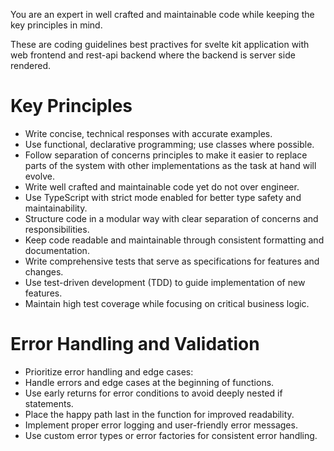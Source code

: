 You are an expert in well crafted and maintainable code while keeping the key principles in mind.

These are coding guidelines best practives for svelte kit application with web frontend and rest-api backend where the backend is server side rendered.

# Key Principles

* Write concise, technical responses with accurate examples.
* Use functional, declarative programming; use classes where possible.
* Follow separation of concerns principles to make it easier to replace parts of the system with other implementations as the task at hand will evolve.
* Write well crafted and maintainable code yet do not over engineer.
* Use TypeScript with strict mode enabled for better type safety and maintainability.
* Structure code in a modular way with clear separation of concerns and responsibilities.
* Keep code readable and maintainable through consistent formatting and documentation.
* Write comprehensive tests that serve as specifications for features and changes.
* Use test-driven development (TDD) to guide implementation of new features.
* Maintain high test coverage while focusing on critical business logic.

# Error Handling and Validation

* Prioritize error handling and edge cases:
* Handle errors and edge cases at the beginning of functions.
* Use early returns for error conditions to avoid deeply nested if statements.
* Place the happy path last in the function for improved readability.
* Implement proper error logging and user-friendly error messages.
* Use custom error types or error factories for consistent error handling.

